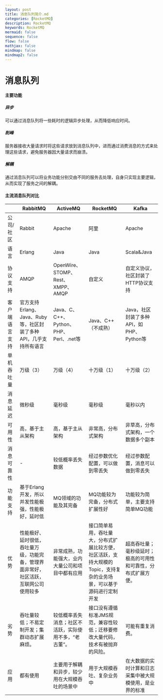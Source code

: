 ```yaml
---
layout: post
title: 消息队列简介.md
categories: [RocketMQ]
description: RocketMQ
keywords: RocketMQ
mermaid: false
sequence: false
flow: false
mathjax: false
mindmap: false
mindmap2: false
---
```

# 消息队列

#### 主要功能

##### 异步

可以通过消息队列将一些耗时的逻辑异步处理，从而降低响应时间。



##### 削峰

服务器接收大量请求时将这些请求放到消息队列中，进而通过消费消息的方式来处理这些请求，避免服务器因大量请求而崩溃。



##### 解耦

通过消息队列可以将业务功能分别交由不同的服务去处理，自身只实现主要逻辑，从而实现了服务之间的解耦。



#### 主流消息队列对比

|                | RabbitMQ                                                     | ActiveMQ                                               | RocketMQ                                                     | Kafka                                                        |
| -------------- | ------------------------------------------------------------ | ------------------------------------------------------ | ------------------------------------------------------------ | ------------------------------------------------------------ |
| 公司/社区      | Rabbit                                                       | Apache                                                 | 阿里                                                         | Apache                                                       |
| 语言           | Erlang                                                       | Java                                                   | Java                                                         | Scala&Java                                                   |
| 协议支持       | AMQP                                                         | OpenWire、STOMP、Rest、XMPP、AMQP                      | 自定义                                                       | 自定义协议，社区封装了HTTP协议支持                           |
| 客户端语言支持 | 官方支持Erlang、Java、Ruby等，社区封装了多种API，几乎支持所有语言 | Java、C、C++、Python、PHP、Perl、.net等                | Java、C++（不成熟）                                          | Java，社区封装了多种API，如PHP、Python等                     |
| 单机吞吐量     | 万级（3）                                                    | 万级（4）                                              | 十万级（1）                                                  | 十万级（2）                                                  |
| 消息延迟       | 微秒级                                                       | 毫秒级                                                 | 毫秒级                                                       | 毫秒以内                                                     |
| 可用性         | 高，基于主从架构                                             | 高，基于主从架构                                       | 非常高，分布式架构                                           | 非草高，分布式架构，一个数据多个副本                         |
| 消息可靠性     | -                                                            | 较低概率丢失数据                                       | 经过参数优化配置，可以做到零丢失                             | 经过参数配置，消息可以做到零丢失                             |
| 功能支持       | 基于Erlang开发，所以并发性能极强，性能极好，延时低           | MQ领域的功能及其完备                                   | MQ功能较为完备，分布式扩展性好                               | 功能较为简单，主要支持简单MQ功能                             |
| 优势           | 性能极好、延时很低，吞吐量万级，功能完备，管理界面非常好，社区活跃，互联网公司使用较多 | 非常成熟，功能强大，业内大量公司和项目中都有应用       | 接口简单易用，吞吐量大，分布式扩展比较方便，社区活跃，支持大规模的Topic，支持复杂的业务场景，可以基于源码进行定制开发 | 超高吞吐量；毫秒级延时；极高的可用性和可靠性，分布式扩展方便。 |
| 劣势           | 吞吐量较低；不易定制开发；集群动态扩展麻烦。                 | 较低概率丢失消息；社区不活跃，实际使用不多，“老古董”。 | 接口没有遵循标准JMS规范，兼容性较低；迁移要修改大量代码，技术有被抛弃的风险。 | 可能有重复消费。                                             |
| 应用           | 都有使用                                                     | 主要用于解耦和异步，较少用在大规模吞吐的场景中         | 用于大规模吞吐、复杂业务中                                   | 在大数据的实时计算和日志采集中被大规模使用，是业界的标准     |
